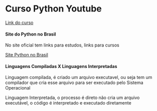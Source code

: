 <h1>Curso Python Youtube   </h1>
<a href="https://www.youtube.com/watch?v=lJjR906426o&index=1&list=PLfCKf0-awunOu2WyLe2pSD2fXUo795xRe">Link do curso</a>
<h4>Site do Python no Brasil</h4>
<p>No site oficial tem links para estudos, links para cursos</p>
<a href=https://python.org.br">Site Python no Brasil </a>
<h4>Linguagens Compiladas X Linguagens Interpretadas</h4>
<p>Linguagem compilada, é criado um arquivo executavel, ou seja tem um compilador que cria esse arquivo para ser executado pelo Sistema Operacional </p>
<p>Linguagem Interpretada, o processo é direto não cria um arquivo executável, o código é interpretado e executado diretamente</p>